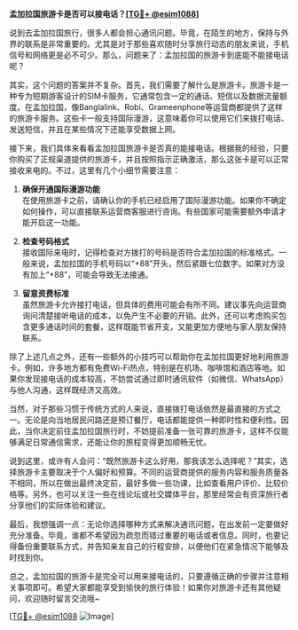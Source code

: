 **孟加拉国旅游卡是否可以接电话？[[TG💪+ @esim1088](https://t.me/s/esim1088)]**

说到去孟加拉国旅行，很多人都会担心通讯问题。毕竟，在陌生的地方，保持与外界的联系是非常重要的。尤其是对于那些喜欢随时分享旅行动态的朋友来说，手机信号和网络更是必不可少。那么，问题来了：孟加拉国的旅游卡到底能不能接电话呢？

其实，这个问题的答案并不复杂。首先，我们需要了解什么是旅游卡。旅游卡是一种专为短期游客设计的SIM卡服务，它通常包含一定的通话、短信以及数据流量额度。在孟加拉国，像Banglalink、Robi、Grameenphone等运营商都提供了这样的旅游卡服务。这些卡一般支持国际漫游，这意味着你可以使用它们来拨打电话、发送短信，并且在某些情况下还能享受数据上网。

接下来，我们具体来看看孟加拉国旅游卡是否真的能接电话。根据我的经验，只要你购买了正规渠道提供的旅游卡，并且按照指示正确激活，那么这张卡是可以正常接收来电的。不过，这里有几个小细节需要注意：

1. **确保开通国际漫游功能**  
   在使用旅游卡之前，请确认你的手机已经启用了国际漫游功能。如果你不确定如何操作，可以直接联系运营商客服进行咨询。有些国家可能需要额外申请才能开启这一功能。

2. **检查号码格式**  
   接收国际来电时，记得检查对方拨打的号码是否符合孟加拉国的标准格式。一般来说，孟加拉国的手机号码以“+88”开头，然后紧跟七位数字。如果对方没有加上“+88”，可能会导致无法接通。

3. **留意资费标准**  
   虽然旅游卡允许接打电话，但具体的费用可能会有所不同。建议事先向运营商询问清楚接听电话的成本，以免产生不必要的开销。此外，还可以考虑购买包含更多通话时间的套餐，这样既能节省开支，又能更加方便地与家人朋友保持联系。

除了上述几点之外，还有一些额外的小技巧可以帮助你在孟加拉国更好地利用旅游卡。例如，许多地方都有免费Wi-Fi热点，特别是在机场、咖啡馆和酒店等地。如果你发现接电话的成本较高，不妨尝试通过即时通讯软件（如微信、WhatsApp）与他人沟通，这样既经济又高效。

当然，对于那些习惯于传统方式的人来说，直接拨打电话依然是最直接的方式之一。无论是向当地居民问路还是预订餐厅，电话都能提供一种即时性和便利性。因此，当你决定前往孟加拉国旅行时，不妨提前准备一张可靠的旅游卡，这样不仅能够满足日常通信需求，还能让你的旅程变得更加顺畅无忧。

说到这里，或许有人会问：“既然旅游卡这么好用，那我该怎么选择呢？”其实，选择旅游卡主要取决于个人偏好和预算。不同的运营商提供的服务内容和服务质量各不相同，所以在做出最终决定前，最好多做一些功课，比如查看用户评价、比较价格等。另外，也可以关注一些在线论坛或社交媒体平台，那里经常会有资深旅行者分享他们的实际体验和建议。

最后，我想强调一点：无论你选择哪种方式来解决通讯问题，在出发前一定要做好充分准备。毕竟，谁都不希望因为疏忽而错过重要的电话或者信息。同时，也要记得备份重要联系方式，并告知亲友自己的行程安排，以便他们在紧急情况下能够及时找到你。

总之，孟加拉国的旅游卡是完全可以用来接电话的，只要遵循正确的步骤并注意相关事项即可。希望大家都能享受到愉快的旅行体验！如果你对旅游卡还有其他疑问，欢迎随时留言交流哦~

[[TG💪+ @esim1088](https://t.me/s/esim1088) ![Image](https://i.postimg.cc/4NQfJmqS/Snipaste-2025-05-13-00-14-12.png)]
